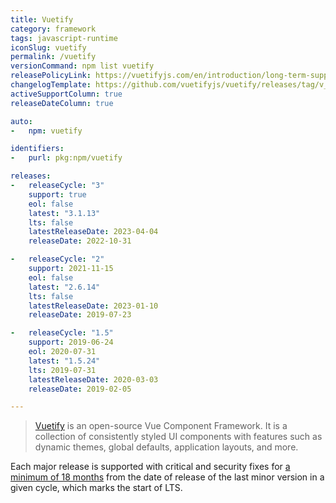 ```yaml
---
title: Vuetify
category: framework
tags: javascript-runtime
iconSlug: vuetify
permalink: /vuetify
versionCommand: npm list vuetify
releasePolicyLink: https://vuetifyjs.com/en/introduction/long-term-support/
changelogTemplate: https://github.com/vuetifyjs/vuetify/releases/tag/v__LATEST__
activeSupportColumn: true
releaseDateColumn: true

auto:
-   npm: vuetify

identifiers:
-   purl: pkg:npm/vuetify

releases:
-   releaseCycle: "3"
    support: true
    eol: false
    latest: "3.1.13"
    lts: false
    latestReleaseDate: 2023-04-04
    releaseDate: 2022-10-31

-   releaseCycle: "2"
    support: 2021-11-15
    eol: false
    latest: "2.6.14"
    lts: false
    latestReleaseDate: 2023-01-10
    releaseDate: 2019-07-23

-   releaseCycle: "1.5"
    support: 2019-06-24
    eol: 2020-07-31
    latest: "1.5.24"
    lts: 2019-07-31
    latestReleaseDate: 2020-03-03
    releaseDate: 2019-02-05

---
```


> [Vuetify](https://vuetifyjs.com/) is an open-source Vue Component Framework. It is a collection of consistently styled UI components with features such as dynamic themes, global defaults, application layouts, and more.

Each major release is supported with critical and security fixes for [a minimum of 18 months](https://vuetifyjs.com/en/introduction/long-term-support/) from the date of release of the last minor version in a given cycle, which marks the start of LTS.
